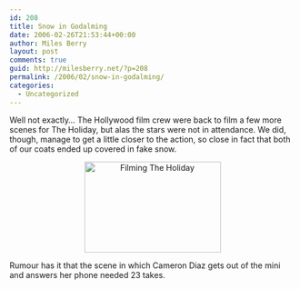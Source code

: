 ```yaml
---
id: 208
title: Snow in Godalming
date: 2006-02-26T21:53:44+00:00
author: Miles Berry
layout: post 
comments: true
guid: http://milesberry.net/?p=208
permalink: /2006/02/snow-in-godalming/
categories:
  - Uncategorized
---
```

Well not exactly&#8230; The Hollywood film crew were back to film a few more scenes for The Holiday, but alas the stars were not in attendance. We did, though, manage to get a little closer to the action, so close in fact that both of our coats ended up covered in fake snow.

<div style="text-align: center">
  <a title="Fake snow in Godalming" href="http://www.flickr.com/photos/mberry/104847272/"><img src="http://static.flickr.com/43/104847272_47ebd78528_m.jpg" border="0" alt="Filming The Holiday" width="240" height="160" /></a>
</div>

Rumour has it that the scene in which Cameron Diaz gets out of the mini and answers her phone needed 23 takes.